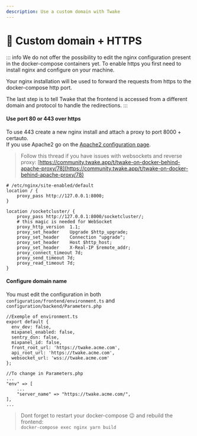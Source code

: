 ```yaml
---
description: Use a custom domain with Twake
---
```


# 🔗 Custom domain + HTTPS

::: info
We do not offer the possibility to edit the nginx configuration present in the docker-compose containers yet. To enable https you first need to install nginx and configure on your machine.

Your nginx installation will be used to forward the requests from https to the docker-compose http port.

The last step is to tell Twake that the frontend is accessed from a different domain and protocol to handle the redirections.
:::

#### Use port 80 or 443 over https

To use 443 create a new nginx install and attach a proxy to port 8000 + certauto.  
If you use Apache2 go on the [Apache2 configuration page](apache2-configuration.md).

> Follow this thread if you have issues with websockets and reverse proxy: [https://community.twake.app/t/twake-on-docker-behind-apache-proxy/78](https://community.twake.app/t/twake-on-docker-behind-apache-proxy/78)

```text
# /etc/nginx/site-enabled/default
location / {
    proxy_pass http://127.0.0.1:8000;
}

location /socketcluster/ {
    proxy_pass http://127.0.0.1:8000/socketcluster/;
    # this magic is needed for WebSocket
    proxy_http_version  1.1;
    proxy_set_header    Upgrade $http_upgrade;
    proxy_set_header    Connection "upgrade";
    proxy_set_header    Host $http_host;
    proxy_set_header    X-Real-IP $remote_addr;
    proxy_connect_timeout 7d;
    proxy_send_timeout 7d;
    proxy_read_timeout 7d;
}
```

#### Configure domain name

You must edit the configuration in both `configuration/frontend/environment.ts` and `configuration/backend/Parameters.php`

```text
//Exemple of environment.ts
export default {
  env_dev: false,
  mixpanel_enabled: false,
  sentry_dsn: false,
  mixpanel_id: false,
  front_root_url: 'https://twake.acme.com',
  api_root_url: 'https://twake.acme.com',
  websocket_url: 'wss://twake.acme.com'
};
```

```text
//To change in Parameters.php
...
"env" => [
    ...
    "server_name" => "https://twake.acme.com/",
],
...
```

> Dont forget to restart your docker-compose 😉 and rebuild the frontend:  
> `docker-compose exec nginx yarn build`
